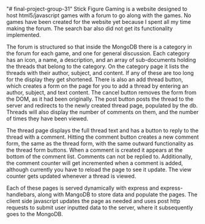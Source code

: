 "# final-project-group-31"
Stick Figure Gaming is a website designed to host html5/javascript games with a forum to go along with the games.
No games have been created for the website yet because I spent all my time making the forum.
The search bar also did not get its functionality implemented.

The forum is structured so that inside the MongoDB there is a category in the forum for each game, and one for general discussion.
Each category has an icon, a name, a description, and an array of sub-documents holding the threads that belong to the category.
  On the category page it lists the threads with their author, subject, and content. If any of these are too long for the display they get shortened.
  There is also an add thread button, which creates a form on the page for you to add a thread by entering an author, subject, and text content.
    The cancel button removes the form from the DOM, as it had been originally. The post button posts the thread to the server and redirects to the newly created thread page, populated by the db.
    Threads will also display the number of comments on them, and the number of times they have been viewed.

The thread page displays the full thread text and has a button to reply to the thread with a comment.
    Hitting the comment button creates a new comment form, the same as the thread form, with the same outward functionality as the thread form buttons.
    When a comment is created it appears at the bottom of the comment list. Comments can not be replied to.
    Additionally, the comment counter will get incremented when a comment is added, although currently you have to reload the page to see it update.
    The view counter gets updated whenever a thread is viewed.

Each of these pages is served dynamically with express and express-handlebars, along with MangoDB to store data and populate the pages.
The client side javascript updates the page as needed and uses post http requests to submit user inputted data to the server, where it subsequently goes to the MongoDB.
